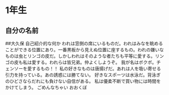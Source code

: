 # 1年生

## 自分の名前
##大久保
自己紹介的な何か
われは窓側の席にいるものだ。われはみなを眺めることができる位置にあり。一番黒板から見えぬ位置に座するもの。われの嫌いなものは虫とリンゴの皮だ。しかしわれはそのような者たちも平等に愛する。リンゴの皮も私は愛する。われらは皆兄弟。仲よくしようぞ。
我が名はボクボ。チェンソーを愛するもの！！
私の好きなものは唐揚げだ。あれは人を吸い寄せる引力を持っている。あの誘惑には勝てない。
好きなスポーツは水泳だ。背泳ぎのひどさならだれにも負けない自信がある。
私は優柔不断で買い物には時間をかけてしまう。
ごめんなちゃい
おおくぼ